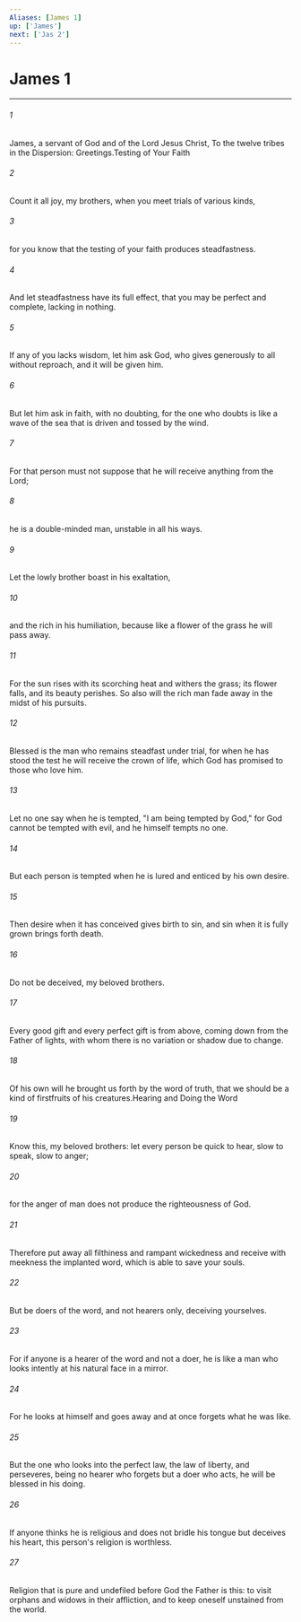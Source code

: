 ```yaml
---
Aliases: [James 1]
up: ['James']
next: ['Jas 2']
---
```

# James 1

***

 

###### 1 
James, a servant of God and of the Lord Jesus Christ,
 To the twelve tribes in the Dispersion:
 Greetings.Testing of Your Faith
 
 

###### 2 
Count it all joy, my brothers, when you meet trials of various kinds, 
 

###### 3 
for you know that the testing of your faith produces steadfastness. 
 

###### 4 
And let steadfastness have its full effect, that you may be perfect and complete, lacking in nothing.
 
 

###### 5 
If any of you lacks wisdom, let him ask God, who gives generously to all without reproach, and it will be given him. 
 

###### 6 
But let him ask in faith, with no doubting, for the one who doubts is like a wave of the sea that is driven and tossed by the wind. 
 

###### 7 
For that person must not suppose that he will receive anything from the Lord; 
 

###### 8 
he is a double-minded man, unstable in all his ways.
 
 

###### 9 
Let the lowly brother boast in his exaltation, 
 

###### 10 
and the rich in his humiliation, because like a flower of the grass he will pass away. 
 

###### 11 
For the sun rises with its scorching heat and withers the grass; its flower falls, and its beauty perishes. So also will the rich man fade away in the midst of his pursuits.
 
 

###### 12 
Blessed is the man who remains steadfast under trial, for when he has stood the test he will receive the crown of life, which God has promised to those who love him. 
 

###### 13 
Let no one say when he is tempted, "I am being tempted by God," for God cannot be tempted with evil, and he himself tempts no one. 
 

###### 14 
But each person is tempted when he is lured and enticed by his own desire. 
 

###### 15 
Then desire when it has conceived gives birth to sin, and sin when it is fully grown brings forth death.
 
 

###### 16 
Do not be deceived, my beloved brothers. 
 

###### 17 
Every good gift and every perfect gift is from above, coming down from the Father of lights, with whom there is no variation or shadow due to change. 
 

###### 18 
Of his own will he brought us forth by the word of truth, that we should be a kind of firstfruits of his creatures.Hearing and Doing the Word
 
 

###### 19 
Know this, my beloved brothers: let every person be quick to hear, slow to speak, slow to anger; 
 

###### 20 
for the anger of man does not produce the righteousness of God. 
 

###### 21 
Therefore put away all filthiness and rampant wickedness and receive with meekness the implanted word, which is able to save your souls.
 
 

###### 22 
But be doers of the word, and not hearers only, deceiving yourselves. 
 

###### 23 
For if anyone is a hearer of the word and not a doer, he is like a man who looks intently at his natural face in a mirror. 
 

###### 24 
For he looks at himself and goes away and at once forgets what he was like. 
 

###### 25 
But the one who looks into the perfect law, the law of liberty, and perseveres, being no hearer who forgets but a doer who acts, he will be blessed in his doing.
 
 

###### 26 
If anyone thinks he is religious and does not bridle his tongue but deceives his heart, this person's religion is worthless. 
 

###### 27 
Religion that is pure and undefiled before God the Father is this: to visit orphans and widows in their affliction, and to keep oneself unstained from the world.
 
